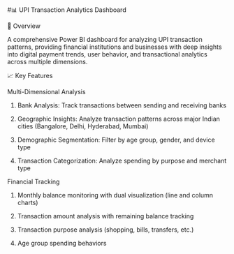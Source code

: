 #📊 UPI Transaction Analytics Dashboard

🌟 Overview


A comprehensive Power BI dashboard for analyzing UPI transaction patterns, providing financial institutions and businesses with deep insights into digital payment trends, user behavior, and transactional analytics             across multiple dimensions.

📈 Key Features

Multi-Dimensional Analysis

1. Bank Analysis: Track transactions between sending and receiving banks

2. Geographic Insights: Analyze transaction patterns across major Indian cities (Bangalore, Delhi, Hyderabad, Mumbai)

3. Demographic Segmentation: Filter by age group, gender, and device type

4. Transaction Categorization: Analyze spending by purpose and merchant type

Financial Tracking

1. Monthly balance monitoring with dual visualization (line and column charts)

2. Transaction amount analysis with remaining balance tracking

3. Transaction purpose analysis (shopping, bills, transfers, etc.)

4. Age group spending behaviors

   

